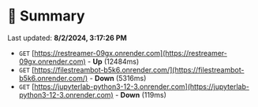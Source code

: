 # 📖 Summary
Last updated: **8/2/2024, 3:17:26 PM**

- `GET` [https://restreamer-09gx.onrender.com](https://restreamer-09gx.onrender.com) - **Up** (12484ms)
- `GET` [https://filestreambot-b5k6.onrender.com/](https://filestreambot-b5k6.onrender.com/) - **Down** (5316ms)
- `GET` [https://jupyterlab-python3-12-3.onrender.com](https://jupyterlab-python3-12-3.onrender.com) - **Down** (119ms)
